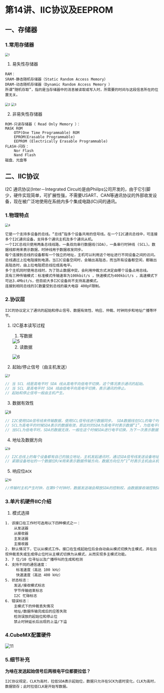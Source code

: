 # 第14讲、IIC协议及EEPROM

## 一、存储器

### 1.常用存储器

<img src="img\1.png" alt="1" style="zoom:67%;" />

1. 易失性存储器

```
RAM：
SRAM-静态随机存储器（Static Random Access Memory）
DRAM-动态随机存储器（Dynamic Random Access Memory ）
所谓“随机存取”，指的是当存储器中的消息被读取或写入时，所需要的时间与这段信息所在的位置无关。
```

<img src="img\2.png" alt="2" style="zoom:67%;" />

<img src="img\3.png" alt="3" style="zoom:67%;" />

2. 非易失性存储器

```
ROM-只读存储器（ Read Only Memory ）：
MASK ROM
	OTP(One Time Programmable) ROM
	EPROM(Erasable Programmable)
	EEPROM (Electrically Erasable Programmable) 
FLASH-闪存：
	Nor Flash
	Nand Flash
磁盘、光盘等
```

## 二、IIC协议

I2C 通讯协议(Inter－Integrated Circuit)是由Phiilps公司开发的，由于它引脚少，硬件实现简单，可扩展性强，不需要USART、CAN等通讯协议的外部收发设备，现在被广泛地使用在系统内多个集成电路(IC)间的通讯。

### 1.物理特点

<img src="img\4.png" alt="4" style="zoom:67%;" />

```
它是一个支持多设备的总线。“总线”指多个设备共用的信号线。在一个I2C通讯总线中，可连接多个I2C通讯设备，支持多个通讯主机及多个通讯从机。
一个I2C总线只使用两条总线线路，一条双向串行数据线(SDA)，一条串行时钟线 (SCL)。数据线即用来表示数据，时钟线用于数据收发同步。
每个连接到总线的设备都有一个独立的地址，主机可以利用这个地址进行不同设备之间的访问。
总线通过上拉电阻接到电源。当I2C设备空闲时，会输出高阻态，而当所有设备都空闲，都输出高阻态时，由上拉电阻把总线拉成高电平。
多个主机同时使用总线时，为了防止数据冲突，会利用仲裁方式决定由哪个设备占用总线。
具有三种传输模式：标准模式传输速率为100kbit/s ，快速模式为400kbit/s ，高速模式下可达3.4Mbit/s，但目前大多I2C设备尚不支持高速模式。
连接到相同总线的IC数量受到总线的最大电容 400pF限制。
```

### 2.协议层

```
I2C的协议定义了通讯的起始和停止信号、数据有效性、响应、仲裁、时钟同步和地址广播等环节。
```

1. I2C基本读写过程

   1. 写数据

   <img src="img\5.png" alt="5"  />

   2. 读数据

   ![6](img\6.png)

2. 起始/停止信号（由主机发送）

<img src="img\7.png" alt="7" style="zoom:67%;" />

```C
// 当 SCL 线是高电平时 SDA 线从高电平向低电平切换，这个情况表示通讯的起始。
// 当 SCL 是高电平时 SDA 线由低电平向高电平切换，表示通讯的停止。
// 起始和停止信号一般由主机产生。
```

3. 数据有效性

<img src="img\8.png" alt="8" style="zoom:80%;" />

```c
// I2C使用SDA信号线来传输数据，使用SCL信号线进行数据同步。 SDA数据线在SCL的每个时钟周期传输一位数据。
// SCL为高电平的时候SDA表示的数据有效，即此时的SDA为高电平时表示数据“1”，为低电平时表示数据“0”。
// 当SCL为低电平时，SDA的数据无效，一般在这个时候SDA进行电平切换，为下一次表示数据做好准备。
```

4. 地址及数据方向

<img src="img\9.png" alt="9" style="zoom:67%;" />

```c
// I2C总线上的每个设备都有自己的独立地址，主机发起通讯时，通过SDA信号线发送设备地址(SLAVE_ADDRESS)来查找从机。设备地址可以是7位或10位。
// 紧跟设备地址的一个数据位R/W用来表示数据传输方向，数据方向位为“1”时表示主机由从机读数据，该位为“0”时表示主机向从机写数据。
```

5. 响应位`ACK`

<img src="img\10.png" alt="10" style="zoom:67%;" />

```c
//传输时主机产生时钟，在第9个时钟时，数据发送端会释放SDA的控制权，由数据接收端控制SDA，若SDA为高电平，表示非应答信号(NACK)，低电平表示应答信号(ACK)。
```

### 3.单片机硬件IIC介绍

1. 模式选择

```
1. 该接口在工作时可选用以下四种模式之一：
    从发送器
    从接收器
    主发送器
    主接收器
2. 默认情况下，它以从模式工作。接口在生成起始位后会自动由从模式切换为主模式，并在出现仲裁丢失或生成停止位时从主模式切换为从模式，从而实现多主模式功能。
3. 7 位/10 位寻址以及广播呼叫的生成和检测
4. 支持不同的通信速度：
     标准速度（高达 100 kHz）
     快速速度（高达 400 kHz）
5. 状态标志：
	发送/接收模式标志
	字节传输结束标志
	I2C 忙碌标志
6. 错误标志：
	主模式下的仲裁丢失情况
	地址/数据传输完成后的应答失败
	检测误放的起始位和停止位
	禁止时钟延长后出现的上溢/下溢
```



### 4.CubeMX配置硬件

![11](img\11.png)

### 5.细节补充

**为啥在发送起始信号后两根电平位都要拉低？**

```
I2C协议规定，CLK为高时，拉低SDA表示起始位，数据只允许在SCK为底时变化，CLK为高时，数据锁存；此时拉低CLK是开始写数据。
```


















